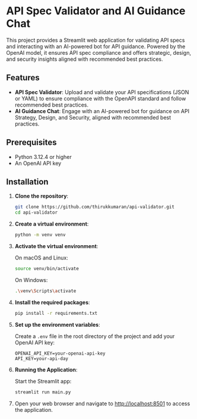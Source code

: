 
# API Spec Validator and AI Guidance Chat

This project provides a Streamlit web application for validating API specs and interacting with an AI-powered bot for API guidance. Powered by the OpenAI model, it ensures API spec compliance and offers strategic, design, and security insights aligned with recommended best practices.

## Features

- **API Spec Validator**: Upload and validate your API specifications (JSON or YAML) to ensure compliance with the OpenAPI standard and follow recommended best practices.
- **AI Guidance Chat**: Engage with an AI-powered bot for guidance on API Strategy, Design, and Security, aligned with recommended best practices.

## Prerequisites

- Python 3.12.4 or higher
- An OpenAI API key

## Installation

1. **Clone the repository**:
   ```sh
   git clone https://github.com/thirukkumaran/api-validator.git
   cd api-validator
   ```

2. **Create a virtual environment**:
   ```sh
   python -m venv venv
   ```

3. **Activate the virtual environment**:

   On macOS and Linux:
   ```sh
   source venv/bin/activate
   ```
   On Windows:
   ```sh
   .\venv\Scripts\activate
   ```

4. **Install the required packages**:
   ```sh
   pip install -r requirements.txt
   ```

5. **Set up the environment variables**:

   Create a `.env` file in the root directory of the project and add your OpenAI API key:
   ```
   OPENAI_API_KEY=your-openai-api-key
   API_KEY=your-api-day
   ```

6. **Running the Application**:

   Start the Streamlit app:
   ```sh
   streamlit run main.py
   ```

7. Open your web browser and navigate to [http://localhost:8501](http://localhost:8501) to access the application.
